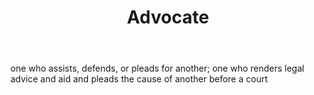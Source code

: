 ---
title: Advocate
letter: A
permalink: "/definitions/bld-advocate.html"
body: one who assists, defends, or pleads for another; one who renders legal advice
  and aid and pleads the cause of another before a court
published_at: '2018-07-07'
source: Black's Law Dictionary 2nd Ed (1910)
layout: post
---
